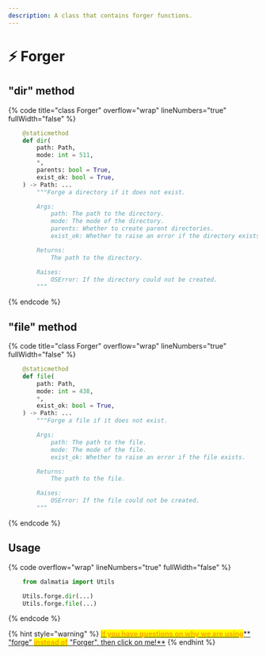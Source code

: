 ```yaml
---
description: A class that contains forger functions.
---
```


# ⚡ Forger

## "dir" method

{% code title="class Forger" overflow="wrap" lineNumbers="true" fullWidth="false" %}
```python
    @staticmethod
    def dir(
        path: Path,
        mode: int = 511,
        *,
        parents: bool = True,
        exist_ok: bool = True,
    ) -> Path: ...
        """Forge a directory if it does not exist.

        Args:
            path: The path to the directory.
            mode: The mode of the directory.
            parents: Whether to create parent directories.
            exist_ok: Whether to raise an error if the directory exists.

        Returns:
            The path to the directory.

        Raises:
            OSError: If the directory could not be created.
        """
```
{% endcode %}

## "file" method

{% code title="class Forger" overflow="wrap" lineNumbers="true" fullWidth="false" %}
```python
    @staticmethod
    def file(
        path: Path,
        mode: int = 438,
        *,
        exist_ok: bool = True,
    ) -> Path: ...
        """Forge a file if it does not exist.

        Args:
            path: The path to the file.
            mode: The mode of the file.
            exist_ok: Whether to raise an error if the file exists.

        Returns:
            The path to the file.

        Raises:
            OSError: If the file could not be created.
        """
```
{% endcode %}

## Usage

{% code overflow="wrap" lineNumbers="true" fullWidth="false" %}
```python
    from dalmatia import Utils

    Utils.forge.dir(...)
    Utils.forge.file(...)
```
{% endcode %}

{% hint style="warning" %}
[<mark style="color:orange;">**If you have questions on why we are using**</mark>** **<mark style="color:red;">**"forge"**</mark>** **<mark style="color:orange;">**instead of**</mark>** **<mark style="color:red;">**"Forger"**</mark><mark style="color:orange;">**, then click on me!**</mark>](../quick-start.md)
{% endhint %}
